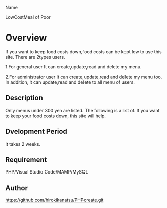 Name

LowCostMeal of Poor

# Overview
If you want to keep food costs down,food costs can be kept low to use this site.
There are 2types users.

1.For general user
It can create,update,read and delete my menu.

2.For administrator user
It can create,update,read and delete my menu too.
In addition, it can update,read and delete to all menu of users.

## Description
Only menus under 300 yen are listed. The following is a list of.
If you want to keep your food costs down, this site will help.

## Dvelopment Period
It takes 2 weeks.

## Requirement
PHP/Visual Studio Code/MAMP/MySQL

## Author
https://github.com/hirokikanatsu/PHPcreate.git